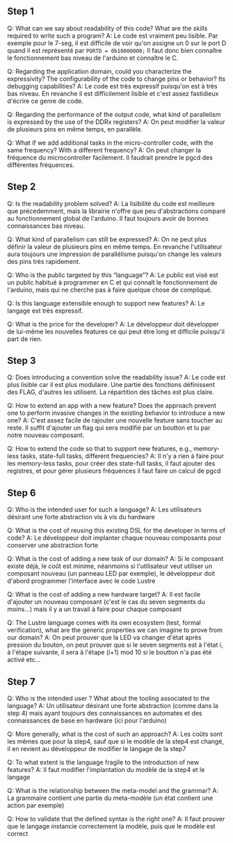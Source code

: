 ## Step 1

Q: What can we say about readability of this code? What are the skills required to write such a program?
A: Le code est vraiment peu lisible. Par exemple pour le 7-seg, il est difficile de voir qu'on assigne un 0 sur le port D quand il est représenté par `PORTD = 0b10000000;`
Il faut donc bien connaître le fonctionnement bas niveau de l'arduino et connaître le C.

Q: Regarding the application domain, could you characterize the expressivity? The configurability of the code to change pins or behavior? Its debugging capabilities?
A: Le code est très expressif puisqu'on est à très bas niveau. En revanche il est difficilement lisible et c'est assez fastidieux d'écrire ce genre de code.

Q: Regarding the performance of the output code, what kind of parallelism is expressed by the use of the DDRx registers?
A: On peut modifier la valeur de plusieurs pins en même temps, en parallèle.

Q: What if we add additional tasks in the micro-controller code, with the same frequency? With a different frequency?
A: On peut changer la fréquence du microcontroller facilement. Il faudrait prendre le pgcd des différentes fréquences.

## Step 2

Q: Is the readability problem solved?
A: La lisibilité du code est meilleure que précedemment, mais la librairie n'offre que peu d'abstractions comparé au fonctionnement global de l'arduino. Il faut toujours avoir de bonnes connaissances bas niveau.

Q: What kind of parallelism can still be expressed?
A: On ne peut plus définir la valeur de plusieurs pins en même temps. En revanche l'utilisateur aura toujours une impression de parallélisme puisqu'on change les valeurs des pins très rapidement.

Q: Who is the public targeted by this “language”?
A: Le public est visé est un public habitué à programmer en C et qui connaît le fonctionnement de l'arduino, mais qui ne cherche pas à faire quelque chose de compliqué.

Q: Is this language extensible enough to support new features?
A: Le langage est très expressif.

Q: What is the price for the developer?
A: Le développeur doit développer de lui-même les nouvelles features ce qui peut être long et difficile puisqu'il part de rien.

## Step 3

Q: Does introducing a convention solve the readability issue?
A: Le code est plus lisible car il est plus modulaire. Une partie des fonctions définissent des FLAG, d'autres les utilisent. La répartition des tâches est plus claire.

Q: How to extend an app with a new feature? Does the approach prevent one to perform invasive changes in the existing behavior to introduce a new one?
A: C'est assez facile de rajouter une nouvelle feature sans toucher au reste. Il suffit d'ajouter un flag qui sera modifié par un boutton et lu par notre nouveau composant.

Q: How to extend the code so that to support new features, e.g., memory-less tasks, state-full tasks, different frequencies?
A: Il n'y a rien à faire pour les memory-less tasks, pour créer des state-full tasks, il faut ajouter des registres, et pour gérer plusieurs fréquences il faut faire un calcul de pgcd

## Step 6

Q: Who is the intended user for such a language?
A: Les utilisateurs désirant une forte abstraction vis à vis du hardware

Q: What is the cost of reusing this existing DSL for the developer in terms of code?
A: Le développeur doit implanter chaque nouveau composants pour conserver une abstraction forte

Q: What is the cost of adding a new task of our domain?
A: Si le composant existe déjà, le coût est minime, néanmoins si l'utilisateur veut utiliser un composant nouveau (un panneau LED par exemple), le développeur doit d'abord programmer l'interface avec le code Lustre

Q: What is the cost of adding a new hardware target?
A: Il est facile d'ajouter un nouveau composant (c'est le cas du seven segments du moins...) mais il y a un travail à faire pour chaque composant

Q: The Lustre language comes with its own ecosystem (test, formal verification), what are the generic properties we can imagine to prove from our domain?
A: On peut prouver que la LED va changer d'état après pression du bouton, on peut prouver que si le seven segments est à l'état i, à l'étape suivante, il sera à l'étape (i+1) mod 10 si le boutton n'a pas été activé etc...

## Step 7

Q: Who is the intended user ? What about the tooling associated to the language?
A: Un utilisateur désirant une forte abstraction (comme dans la step 4) mais ayant toujours des connaissances en automates et des connaissances de base en hardware (ici pour l'arduino)

Q: More generally, what is the cost of such an approach?
A: Les coûts sont les mêmes que pour la step4, sauf que si le modèle de la step4 est changé, il en revient au développeur de modifier le langage de la step7

Q: To what extent is the language fragile to the introduction of new features?
A: Il faut modifier l'implantation du modèle de la step4 et le langage

Q: What is the relationship between the meta-model and the grammar?
A: La grammaire contient une partie du meta-modèle (un état contient une action par exemple)

Q: How to validate that the defined syntax is the right one?
A: Il faut prouver que le langage instancie correctement la modèle, puis que le modèle est correct
